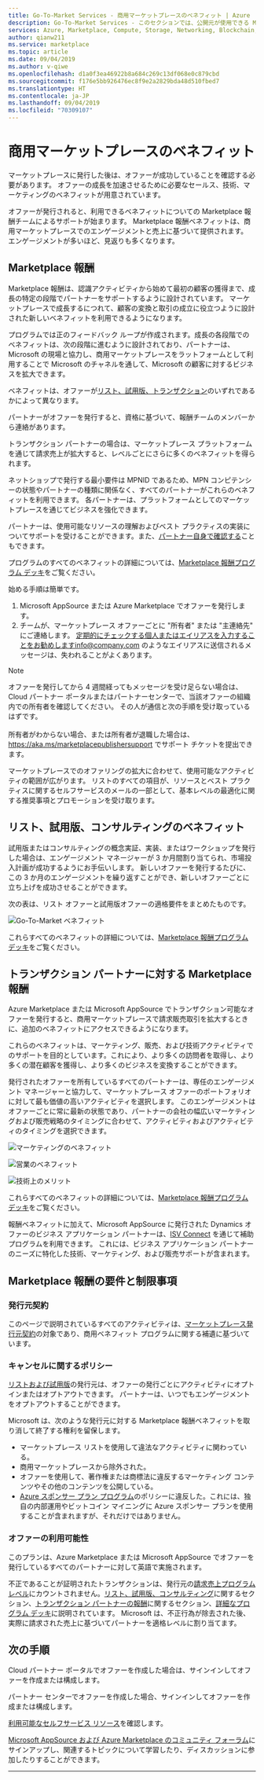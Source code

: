 ```yaml
---
title: Go-To-Market Services - 商用マーケットプレースのベネフィット | Azure
description: Go-To-Market Services - このセクションでは、公開元が使用できる Microsoft リソースについて説明します。
services: Azure, Marketplace, Compute, Storage, Networking, Blockchain, Security, Partner Center
author: qianw211
ms.service: marketplace
ms.topic: article
ms.date: 09/04/2019
ms.author: v-qiwe
ms.openlocfilehash: d1a0f3ea46922b8a684c269c13df068e0c879cbd
ms.sourcegitcommit: f176e5bb926476ec8f9e2a2829bda48d510fbed7
ms.translationtype: HT
ms.contentlocale: ja-JP
ms.lasthandoff: 09/04/2019
ms.locfileid: "70309107"
---
```

# <a name="your-commercial-marketplace-benefits"></a>商用マーケットプレースのベネフィット

マーケットプレースに発行した後は、オファーが成功していることを確認する必要があります。 オファーの成長を加速させるために必要なセールス、技術、マーケティングのベネフィットが用意されています。

オファーが発行されると、利用できるベネフィットについての Marketplace 報酬チームによるサポートが始まります。 Marketplace 報酬ベネフィットは、商用マーケットプレースでのエンゲージメントと売上に基づいて提供されます。 エンゲージメントが多いほど、見返りも多くなります。

## <a name="marketplace-rewards"></a>Marketplace 報酬

Marketplace 報酬は、認識アクティビティから始めて最初の顧客の獲得まで、成長の特定の段階でパートナーをサポートするように設計されています。 マーケットプレースで成長するにつれて、顧客の変換と取引の成立に役立つように設計された新しいベネフィットを利用できるようになります。 

プログラムでは正のフィードバック ループが作成されます。成長の各段階でのベネフィットは、次の段階に進むように設計されており、パートナーは、Microsoft の現場と協力し、商用マーケットプレースをラットフォームとして利用することで Microsoft のチャネルを通して、Microsoft の顧客に対するビジネスを拡大できます。 

ベネフィットは、オファーが[リスト、試用版、トランザクション](https://docs.microsoft.com/azure/marketplace/determine-your-listing-type#choose-a-publishing-option)のいずれであるかによって異なります。

パートナーがオファーを発行すると、資格に基づいて、報酬チームのメンバーから連絡があります。 

トランザクション パートナーの場合は、マーケットプレース プラットフォームを通じて請求売上が拡大すると、レベルごとにさらに多くのベネフィットを得られます。 

ネットショップで発行する最小要件は MPNID であるため、MPN コンピテンシーの状態やパートナーの種類に関係なく、すべてのパートナーがこれらのベネフィットを利用できます。 各パートナーは、プラットフォームとしてのマーケットプレースを通じてビジネスを強化できます。 

パートナーは、使用可能なリソースの理解およびベスト プラクティスの実装についてサポートを受けることができます。また、[パートナー自身で確認する](https://partner.microsoft.com/asset/collection/azure-marketplace-and-appsource-publisher-toolkit#/)こともできます。 

プログラムのすべてのベネフィットの詳細については、[Marketplace 報酬プログラム デッキ](https://aka.ms/marketplacerewards)をご覧ください。

始める手順は簡単です。

1. Microsoft AppSource または Azure Marketplace でオファーを発行します。
2. チームが、マーケットプレース オファーごとに "所有者" または "主連絡先" にご連絡します。 定期的にチェックする個人またはエイリアスを入力することをお勧めしますinfo@company.com のようなエイリアスに送信されるメッセージは、失われることがよくあります。

>[!Note]
>オファーを発行してから 4 週間経ってもメッセージを受け足らない場合は、Cloud パートナー ポータルまたはパートナーセンターで、当該オファーの組織内での所有者を確認してください。 その人が通信と次の手順を受け取っているはずです。 <br> <br> 所有者がわからない場合、または所有者が退職した場合は、 https://aka.ms/marketplacepublishersupport でサポート チケットを提出できます。

マーケットプレースでのオファリングの拡大に合わせて、使用可能なアクティビティの範囲が広がります。 リストのすべての項目が、リソースとベスト プラクティスに関するセルフサービスのメールの一部として、基本レベルの最適化に関する推奨事項とプロモーションを受け取ります。

## <a name="list-trial-and-consulting-benefits"></a>リスト、試用版、コンサルティングのベネフィット

試用版またはコンサルティングの概念実証、実装、またはワークショップを発行した場合は、エンゲージメント マネージャーが 3 か月間割り当てられ、市場投入計画が成功するようにお手伝いします。 新しいオファーを発行するたびに、この 3 か月のエンゲージメントを繰り返すことができ、新しいオファーごとに立ち上げを成功させることができます。

次の表は、リスト オファーと試用版オファーの適格要件をまとめたものです。

![Go-To-Market ベネフィット](./media/marketplace-publishers-guide/gtm-eligibility-requirements.png)

これらすべてのベネフィットの詳細については、[Marketplace 報酬プログラム デッキ](https://aka.ms/marketplacerewards)をご覧ください。

## <a name="marketplace-rewards-for-transact-partners"></a>トランザクション パートナーに対する Marketplace 報酬

Azure Marketplace または Microsoft AppSource でトランザクション可能なオファーを発行すると、商用マーケットプレースで請求販売取引を拡大するときに、追加のベネフィットにアクセスできるようになります。 

これらのベネフィットは、マーケティング、販売、および技術アクティビティでのサポートを目的としています。これにより、より多くの訪問者を取得し、より多くの潜在顧客を獲得し、より多くのビジネスを変換することができます。

発行されたオファーを所有しているすべてのパートナーは、専任のエンゲージメント マネージャーと協力して、マーケットプレース オファーのポートフォリオに対して最も価値の高いアクティビティを選択します。 このエンゲージメントはオファーごとに常に最新の状態であり、パートナーの会社の幅広いマーケティングおよび販売戦略のタイミングに合わせて、アクティビティおよびアクティビティのタイミングを選択できます。 

![マーケティングのベネフィット](./media/marketplace-publishers-guide/marketing-benefit.png)

![営業のベネフィット](./media/marketplace-publishers-guide/sales-benefit.png)

![技術上のメリット](./media/marketplace-publishers-guide/technical-benefit.png)

これらすべてのベネフィットの詳細については、[Marketplace 報酬プログラム デッキ](https://aka.ms/marketplacerewards)をご覧ください。

報酬ベネフィットに加えて、Microsoft AppSource に発行された Dynamics オファーのビジネス アプリケーション パートナーは、[ISV Connect](https://partner.microsoft.com/en-us/solutions/business-applications/isv-overview) を通じて補助プログラムを利用できます。 これには、ビジネス アプリケーション パートナーのニーズに特化した技術、マーケティング、および販売サポートが含まれます。

## <a name="marketplace-rewards-requirements-and-restrictions"></a>Marketplace 報酬の要件と制限事項

### <a name="publisher-agreement"></a>発行元契約

このページで説明されているすべてのアクティビティは、[マーケットプレース発行元契約](https://docs.microsoft.com/legal/marketplace/terms)の対象であり、商用ベネフィット プログラムに関する補遺に基づいています。

### <a name="cancellation-policy"></a>キャンセルに関するポリシー

[リストおよび試用版](https://docs.microsoft.com/azure/marketplace/determine-your-listing-type)の発行元は、オファーの発行ごとにアクティビティにオプトインまたはオプトアウトできます。 パートナーは、いつでもエンゲージメントをオプトアウトすることができます。 

Microsoft は、次のような発行元に対する Marketplace 報酬ベネフィットを取り消して終了する権利を留保します。 

* マーケットプレース リストを使用して違法なアクティビティに関わっている。
* 商用マーケットプレースから除外された。 
* オファーを使用して、著作権または商標法に違反するマーケティング コンテンツやその他のコンテンツを公開している。
* [Azure スポンサー プラン プログラム](https://azure.microsoft.com/offers/ms-azr-0036p/)のポリシーに違反した。これには、独自の内部運用やビットコイン マイニングに Azure スポンサー プランを使用することが含まれますが、それだけではありません。 

### <a name="offer-availability"></a>オファーの利用可能性

このプランは、Azure Marketplace または Microsoft AppSource でオファーを発行しているすべてのパートナーに対して英語で実施されます。

不正であることが証明されたトランザクションは、発行元の[請求売上プログラム レベル](https://aka.ms/marketplacepublisherrewards)にカウントされません。[リスト、試用版、コンサルティング](#list-trial-and-consulting-benefits)に関するセクション、[トランザクション パートナーの報酬](#marketplace-rewards-for-transact-partners)に関するセクション、[詳細なプログラム デッキ](https://aka.ms/marketplacepublisherrewards)に説明されています。 Microsoft は、不正行為が除去された後、実際に請求された売上に基づいてパートナーを適格レベルに割り当てます。 

## <a name="next-steps"></a>次の手順

Cloud パートナー ポータルでオファーを作成した場合は、サインインしてオファーを作成または構成します。

パートナー センターでオファーを作成した場合、サインインしてオファーを作成または構成します。

[利用可能なセルフサービス リソース](https://partner.microsoft.com/asset/collection/azure-marketplace-and-appsource-publisher-toolkit#/)を確認します。

[Microsoft AppSource および Azure Marketplace のコミュニティ フォーラム](https://www.microsoftpartnercommunity.com/t5/Azure-Marketplace-and-AppSource/bd-p/2222)にサインアップし、関連するトピックについて学習したり、ディスカッションに参加したりすることができます。

---
